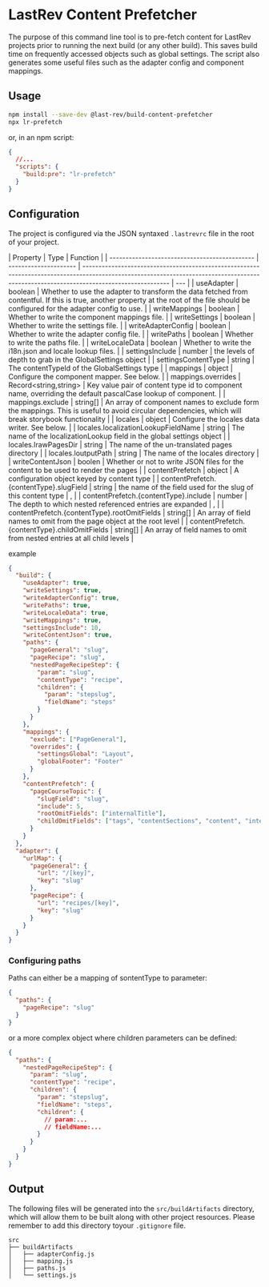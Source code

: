 # LastRev Content Prefetcher

The purpose of this command line tool is to pre-fetch content for LastRev projects prior to running the next build (or any other build). This saves build time on frequently accessed objects such as global settings. The script also generates some useful files such as the adapter config and component mappings.

## Usage

```bash
npm install --save-dev @last-rev/build-content-prefetcher
npx lr-prefetch
```

or, in an npm script:

```json
{
  //...
  "scripts": {
    "build:pre": "lr-prefetch"
  }
}
```

## Configuration

The project is configured via the JSON syntaxed `.lastrevrc` file in the root of your project.

| Property                                      | Type                  | Function                                                                                                                                                                                |
| --------------------------------------------- | --------------------- | --------------------------------------------------------------------------------------------------------------------------------------------------------------------------------------- | --- |
| useAdapter                                    | boolean               | Whether to use the adapter to transform the data fetched from contentful. If this is true, another property at the root of the file should be configured for the adapter config to use. |
| writeMappings                                 | boolean               | Whether to write the component mappings file.                                                                                                                                           |
| writeSettings                                 | boolean               | Whether to write the settings file.                                                                                                                                                     |
| writeAdapterConfig                            | boolean               | Whether to write the adapter config file.                                                                                                                                               |
| writePaths                                    | boolean               | Whether to write the paths file.                                                                                                                                                        |
| writeLocaleData                               | boolean               | Whether to write the i18n.json and locale lookup files.                                                                                                                                 |
| settingsInclude                               | number                | the levels of depth to grab in the GlobalSettings object                                                                                                                                |
| settingsContentType                           | string                | The contentTypeId of the GlobalSettings type                                                                                                                                            |
| mappings                                      | object                | Configure the component mapper. See below.                                                                                                                                              |
| mappings.overrides                            | Record<string,string> | Key value pair of content type id to component name, overriding the default pascalCase lookup of component.                                                                             |
| mappings.exclude                              | string[]              | An array of component names to exclude form the mappings. This is useful to avoid circular dependencies, which will break storybook functionality                                       |
| locales                                       | object                | Configure the locales data writer. See below.                                                                                                                                           |
| locales.localizationLookupFieldName           | string                | The name of the localizationLookup field in the global settings object                                                                                                                  |
| locales.lrawPagesDir                          | string                | The name of the un-translated pages directory                                                                                                                                           |
| locales.loutputPath                           | string                | The name of the locales directory                                                                                                                                                       |
| writeContentJson                              | boolen                | Whether or not to write JSON files for the content to be used to render the pages                                                                                                       |
| contentPrefetch                               | object                | A configuration object keyed by content type                                                                                                                                            |
| contentPrefetch.{contentType}.slugField       | string                | the name of the field used for the slug of this content type                                                                                                                            | ,   |
| contentPrefetch.{contentType}.include         | number                | The depth to which nested referenced entries are expanded                                                                                                                               | ,   |
| contentPrefetch.{contentType}.rootOmitFields  | string[]              | An array of field names to omit from the page object at the root level                                                                                                                  |
| contentPrefetch.{contentType}.childOmitFields | string[]              | An array of field names to omit from nested entries at all child levels                                                                                                                 |

example

```json
{
  "build": {
    "useAdapter": true,
    "writeSettings": true,
    "writeAdapterConfig": true,
    "writePaths": true,
    "writeLocaleData": true,
    "writeMappings": true,
    "settingsInclude": 10,
    "writeContentJson": true,
    "paths": {
      "pageGeneral": "slug",
      "pageRecipe": "slug",
      "nestedPageRecipeStep": {
        "param": "slug",
        "contentType": "recipe",
        "children": {
          "param": "stepslug",
          "fieldName": "steps"
        }
      }
    },
    "mappings": {
      "exclude": ["PageGeneral"],
      "overrides": {
        "settingsGlobal": "Layout",
        "globalFooter": "Footer"
      }
    },
    "contentPrefetch": {
      "pageCourseTopic": {
        "slugField": "slug",
        "include": 5,
        "rootOmitFields": ["internalTitle"],
        "childOmitFields": ["tags", "contentSections", "content", "internalTitle", "seo"]
      }
    }
  },
  "adapter": {
    "urlMap": {
      "pageGeneral": {
        "url": "/[key]",
        "key": "slug"
      },
      "pageRecipe": {
        "url": "recipes/[key]",
        "key": "slug"
      }
    }
  }
}
```

### Configuring paths

Paths can either be a mapping of sontentType to parameter:

```json
{
  "paths": {
    "pageRecipe": "slug"
  }
}
```

or a more complex object where children parameters can be defined:

```json
{
  "paths": {
    "nestedPageRecipeStep": {
      "param": "slug",
      "contentType": "recipe",
      "children": {
        "param": "stepslug",
        "fieldName": "steps",
        "children": {
          // param:...
          // fieldName:...
        }
      }
    }
  }
}
```

## Output

The following files will be generated into the `src/buildArtifacts` directory, which will allow them to be built along with other project resources. Please remember to add this directory toyour `.gitignore` file.

```
src
├── buildArtifacts
│   ├── adapterConfig.js
│   ├── mapping.js
│   ├── paths.js
│   └── settings.js
```
